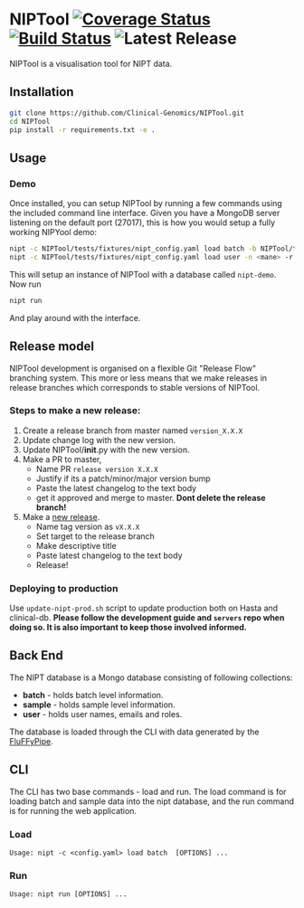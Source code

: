 # NIPTool  [![Coverage Status](https://coveralls.io/repos/github/Clinical-Genomics/NIPTool/badge.svg?branch=master)](https://coveralls.io/github/Clinical-Genomics/NIPTool?branch=master) [![Build Status](https://travis-ci.org/Clinical-Genomics/NIPTool.svg?branch=master)](https://travis-ci.org/Clinical-Genomics/NIPTool) ![Latest Release](https://img.shields.io/github/v/release/clinical-genomics/NIPTool)


NIPTool is a visualisation tool for NIPT data.

## Installation


```bash
git clone https://github.com/Clinical-Genomics/NIPTool.git
cd NIPTool
pip install -r requirements.txt -e .
```

## Usage

### Demo

Once installed, you can setup NIPTool by running a few commands using the included command line interface. Given you have a MongoDB server listening on the default port (27017), this is how you would setup a fully working NIPYool demo:

```bash
nipt -c NIPTool/tests/fixtures/nipt_config.yaml load batch -b NIPTool/tests/fixtures/valid_fluffy.csv
nipt -c NIPTool/tests/fixtures/nipt_config.yaml load user -n <mane> -r RW -e <mail>
```

This will setup an instance of NIPTool with a database called `nipt-demo`. Now run

```bash
nipt run
```
And play around with the interface.


## Release model
NIPTool development is organised on a flexible Git "Release Flow" branching system. This more or less means that we make releases in release branches which corresponds to stable versions of NIPTool.

### Steps to make a new release:

1) Create a release branch from master named `version_X.X.X` 
2) Update change log with the new version.
3) Update NIPTool/__init__.py with the new version.
4) Make a PR to master, 
	- Name PR `release version X.X.X`
	- Justify if its a patch/minor/major version bump
	- Paste the latest changelog to the text body
	- get it approved and merge to master. **Dont delete the release branch!**
5) Make a [new release](https://github.com/Clinical-Genomics/NIPTool/releases/new).
	- Name tag version as `vX.X.X`
	- Set target to the release branch
	- Make descriptive title
	- Paste latest changelog to the text body
	- Release!

### Deploying to production

Use `update-nipt-prod.sh` script to update production both on Hasta and clinical-db. **Please follow the development guide and `servers` repo when doing so. It is also important to keep those involved informed.**

## Back End
The NIPT database is a Mongo database consisting of following collections:

- **batch** - holds batch level information.
- **sample** - holds sample level information.
- **user** - holds user names, emails and roles.

The database is loaded through the CLI with data generated by the [FluFFyPipe](https://github.com/Clinical-Genomics/fluffy).

## CLI
The CLI has two base commands - load and run. The load command is for loading batch and sample data into the nipt database, and the run command is for running the web application.

### Load 


```
Usage: nipt -c <config.yaml> load batch  [OPTIONS] ...
```


  
### Run
```
Usage: nipt run [OPTIONS] ...

```
